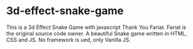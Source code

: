 # 3d-effect-snake-game
This is a 3d Effect Snake Game with javascript 
Thank You Fariat.
Fariat is the original source code owner.
A beautiful Snake game written in HTML, CSS and JS.
No framework is ued, only Vanilla JS.

